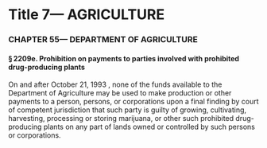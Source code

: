 
# Title 7— AGRICULTURE
### CHAPTER 55— DEPARTMENT OF AGRICULTURE
#### § 2209e. Prohibition on payments to parties involved with prohibited drug-producing plants

On and after October 21, 1993 , none of the funds available to the Department of Agriculture may be used to make production or other payments to a person, persons, or corporations upon a final finding by court of competent jurisdiction that such party is guilty of growing, cultivating, harvesting, processing or storing marijuana, or other such prohibited drug-producing plants on any part of lands owned or controlled by such persons or corporations.
